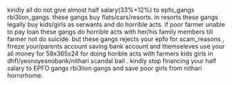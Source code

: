 kindly all do not give almost half salary(33%+12%) to epfo_gangs rbi3lion_gangs. these gangs buy flats/cars/resorts. in resorts these gangs legally buy kids/girls as serwants and do horrible acts. if poor farmer unable to pay loan these gangs do horrible acts with her/his family members till farmer not do suicide. but these gangs rejects your epfo for scam_reasons , frreze your/parents account saving bank account and themseleves use your all money for 58x365x24 for doing horible acts with farmers kids girls in dhfl/yesnoyesnobank/nithari scandal bail . kindly stop financing your half salary to EPFO gangs rbi3lion gangs and save poor girls from nithari horrorhome.
